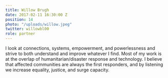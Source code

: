 ```yaml
---
title: Willow Brugh
date: 2017-02-11 16:30:00 Z
position: 14
photo: "/uploads/willow.jpeg"
twitter: willowbl00
role: partner
---
```


I look at connections, systems, empowerment, and powerlessness and strive to both understand and improve whatever I find. Most of my work is at the overlap of humanitarian/disaster response and technology. I believe that affected communities are always the first responders, and by listening we increase equality, justice, and surge capacity.